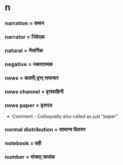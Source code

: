 # n

### narration = कथन

### narrator = निवेदक

### natural = नैसर्गिक

### negative = नकारात्मक

### news = बातमी;वृत्त;समाचार

### news channel = वृत्तवाहिनी

### news paper = वृत्तपत्र

- Comment - Colloquially also called as just “paper”

### normal distribution = सामान्य वितरण

### notebook = वही

### number = संख्या;क्रमांक

